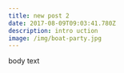 ```yaml
---
title: new post 2
date: 2017-08-09T09:03:41.780Z
description: intro uction
image: /img/boat-party.jpg
---
```

body text

